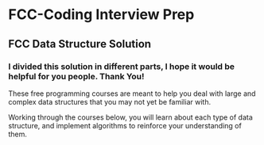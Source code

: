 # FCC-Coding Interview Prep

## FCC Data Structure Solution

### I divided this solution in different parts, I hope it would be helpful for you people. Thank You!

These free programming courses are meant to help you deal with large and complex data structures that you may not yet be familiar with.

Working through the courses below, you will learn about each type of data structure, and implement algorithms to reinforce your understanding of them.
